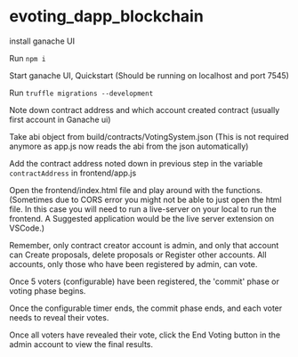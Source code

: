 # evoting_dapp_blockchain

install ganache UI

Run `npm i`

Start ganache UI, Quickstart (Should be running on localhost and port 7545)

Run `truffle migrations --development`

Note down contract address and which account created contract (usually first account in Ganache ui)

Take abi object from build/contracts/VotingSystem.json (This is not required anymore as app.js now reads the abi from the json automatically)

Add the contract address noted down in previous step in the variable `contractAddress` in frontend/app.js

Open the frontend/index.html file and play around with the functions. (Sometimes due to CORS error you might not be able to just open the html file. In this case you will need to run a live-server on your local to run the frontend. A Suggested application would be the live server extension on VSCode.)

Remember, only contract creator account is admin, and only that account can Create proposals, delete proposals or Register other accounts.
All accounts, only those who have been registered by admin, can vote.

Once 5 voters (configurable) have been registered, the 'commit' phase or voting phase begins.

Once the configurable timer ends, the commit phase ends, and each voter needs to reveal their votes.

Once all voters have revealed their vote, click the End Voting button in the admin account to view the final results.